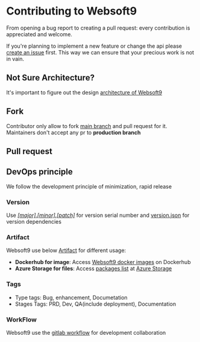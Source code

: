 # Contributing to Websoft9

From opening a bug report to creating a pull request: every contribution is appreciated and welcome.   

If you're planning to implement a new feature or change the api please [create an issue](https://github.com/websoft9/websoft9/issues/new/choose) first. This way we can ensure that your precious work is not in vain.


##  Not Sure Architecture?

It's important to figure out the design [architecture of Websoft9](docs/architecture.md)

## Fork

Contributor only allow to fork [main branch](https://github.com/Websoft9/websoft9/tree/main) and pull request for it. Maintainers don't accept any pr to **production branch**

## Pull request

## DevOps principle

We follow the development principle of minimization, rapid release

### Version

Use *[[major].[minor].[patch]](https://semver.org/lang/zh-CN/)* for version serial number and [version.json](../version.json) for version dependencies

### Artifact

Websoft9 use below [Artifact](https://jfrog.com/devops-tools/article/what-is-a-software-artifact/) for different usage:  

* **Dockerhub for image**: Access [Websoft9 docker images](https://hub.docker.com/u/websoft9dev) on Dockerhub
* **Azure Storage for files**: Access [packages list](https://w9artifact.blob.core.windows.net/release?restype=container&comp=list) at [Azure Storage](https://learn.microsoft.com/en-us/azure/storage/storage-dotnet-how-to-use-blobs#list-the-blobs-in-a-container)

### Tags

- Type tags: Bug, enhancement, Documetation
- Stages Tags: PRD, Dev, QA(include deployment), Documentation

### WorkFlow

Websoft9 use the [gitlab workflow](https://docs.gitlab.com/ee/topics/gitlab_flow.html) for development collaboration

